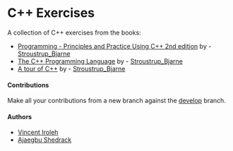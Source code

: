 # C++ Exercises 
A collection of C++ exercises from the books:
 - [Programming - Principles and Practice Using C++ 2nd edition](https://www.amazon.com/Programming-Principles-Practice-Using-2nd/dp/0321992784) by - [Stroustrup_Bjarne](http://www.stroustrup.com/)
 - [The C++ Programming Language](https://www.amazon.com/C-Programming-Language-4th/dp/0321563840) by - [Stroustrup_Bjarne](http://www.stroustrup.com/)
 - [A tour of C++](https://www.amazon.com/Tour-C-Depth/dp/0321958314) by - [Stroustrup_Bjarne](http://www.stroustrup.com/)

#### Contributions
Make all your contributions from a new branch against the [develop](#) branch.
#### Authors 
 - [Vincent Iroleh](https://github.com/vincentiroleh)
 - [Ajaegbu Shedrack](https://github.com/Theshedman)
